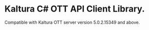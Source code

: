 # Kaltura C# OTT API Client Library.
Compatible with Kaltura OTT server version 5.0.2.15349 and above.
